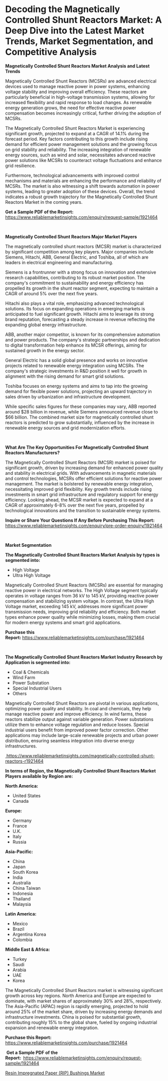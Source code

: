 <p><h1>Decoding the Magnetically Controlled Shunt Reactors Market: A Deep Dive into the Latest Market Trends, Market Segmentation, and Competitive Analysis</h1></p><p><strong>Magnetically Controlled Shunt Reactors Market Analysis and Latest Trends</strong></p>
<p><p>Magnetically Controlled Shunt Reactors (MCSRs) are advanced electrical devices used to manage reactive power in power systems, enhancing voltage stability and improving overall efficiency. These reactors are particularly beneficial in high-voltage transmission systems, allowing for increased flexibility and rapid response to load changes. As renewable energy generation grows, the need for effective reactive power compensation becomes increasingly critical, further driving the adoption of MCSRs.</p><p>The Magnetically Controlled Shunt Reactors Market is experiencing significant growth, projected to expand at a CAGR of 14.1% during the forecast period. Key factors contributing to this growth include rising demand for efficient power management solutions and the growing focus on grid stability and reliability. The increasing integration of renewable energy sources, such as wind and solar, necessitates advanced reactive power solutions like MCSRs to counteract voltage fluctuations and enhance grid resilience.</p><p>Furthermore, technological advancements with improved control mechanisms and materials are enhancing the performance and reliability of MCSRs. The market is also witnessing a shift towards automation in power systems, leading to greater adoption of these devices. Overall, the trend indicates a robust growth trajectory for the Magnetically Controlled Shunt Reactors Market in the coming years.</p></p>
<p><strong>Get a Sample PDF of the Report:&nbsp;</strong> <a href="https://www.reliablemarketinsights.com/enquiry/request-sample/1921464?utm_campaign=2240&utm_medium=2&utm_source=Github&utm_content=ia&utm_term=07042025&utm_id=magnetically-controlled-shunt-reactors">https://www.reliablemarketinsights.com/enquiry/request-sample/1921464</a></p>
<p>&nbsp;</p>
<p><strong>Magnetically Controlled Shunt Reactors Major Market Players</strong></p>
<p><p>The magnetically controlled shunt reactors (MCSR) market is characterized by significant competition among key players. Major companies include Siemens, Hitachi, ABB, General Electric, and Toshiba, all of which are leaders in electrical engineering and manufacturing.</p><p>Siemens is a frontrunner with a strong focus on innovation and extensive research capabilities, contributing to its robust market position. The company's commitment to sustainability and energy efficiency has propelled its growth in the shunt reactor segment, expecting to maintain a CAGR of around 5% over the next five years.</p><p>Hitachi also plays a vital role, emphasizing advanced technological solutions. Its focus on expanding operations in emerging markets is anticipated to fuel significant growth. Hitachi aims to leverage its strong brand reputation, forecasting a steady increase in revenue reflecting the expanding global energy infrastructure.</p><p>ABB, another major competitor, is known for its comprehensive automation and power products. The company's strategic partnerships and dedication to digital transformation help enhance its MCSR offerings, aiming for sustained growth in the energy sector.</p><p>General Electric has a solid global presence and works on innovative projects related to renewable energy integration using MCSRs. The company's strategic investments in R&D position it well for growth in alignment with the rising demand for smart grid solutions.</p><p>Toshiba focuses on energy systems and aims to tap into the growing demand for flexible power solutions, projecting an upward trajectory in sales driven by urbanization and infrastructure development.</p><p>While specific sales figures for these companies may vary, ABB reported around $28 billion in revenue, while Siemens announced revenue close to $66 billion. The combined market size for magnetically controlled shunt reactors is predicted to grow substantially, influenced by the increase in renewable energy sources and grid modernization efforts.</p></p>
<p>&nbsp;</p>
<p><strong>What Are The Key Opportunities For Magnetically Controlled Shunt Reactors Manufacturers?</strong></p>
<p><p>The Magnetically Controlled Shunt Reactors (MCSR) market is poised for significant growth, driven by increasing demand for enhanced power quality and stability in electrical grids. With advancements in magnetic materials and control technologies, MCSRs offer efficient solutions for reactive power management. The market is bolstered by renewable energy integration, necessitating improved grid flexibility. Key growth trends include rising investments in smart grid infrastructure and regulatory support for energy efficiency. Looking ahead, the MCSR market is expected to expand at a CAGR of approximately 6-8% over the next five years, propelled by technological innovations and the transition to sustainable energy systems.</p></p>
<p><strong>Inquire or Share Your Questions If Any Before Purchasing This Report:</strong> <a href="https://www.reliablemarketinsights.com/enquiry/pre-order-enquiry/1921464?utm_campaign=2240&utm_medium=2&utm_source=Github&utm_content=ia&utm_term=07042025&utm_id=magnetically-controlled-shunt-reactors">https://www.reliablemarketinsights.com/enquiry/pre-order-enquiry/1921464</a></p>
<p>&nbsp;</p>
<p><strong>Market Segmentation</strong></p>
<p><strong>The Magnetically Controlled Shunt Reactors Market Analysis by types is segmented into:</strong></p>
<p><ul><li>High Voltage</li><li>Ultra High Voltage</li></ul></p>
<p><p>Magnetically Controlled Shunt Reactors (MCSRs) are essential for managing reactive power in electrical networks. The High Voltage segment typically operates in voltage ranges from 36 kV to 145 kV, providing reactive power compensation and stabilizing system voltage. In contrast, the Ultra High Voltage market, exceeding 145 kV, addresses more significant power transmission needs, improving grid reliability and efficiency. Both market types enhance power quality while minimizing losses, making them crucial for modern energy systems and smart grid applications.</p></p>
<p><strong>Purchase this Report:&nbsp;</strong><a href="https://www.reliablemarketinsights.com/purchase/1921464?utm_campaign=2240&utm_medium=2&utm_source=Github&utm_content=ia&utm_term=07042025&utm_id=magnetically-controlled-shunt-reactors">https://www.reliablemarketinsights.com/purchase/1921464</a></p>
<p>&nbsp;</p>
<p><strong>The Magnetically Controlled Shunt Reactors Market Industry Research by Application is segmented into:</strong></p>
<p><ul><li>Coal & Chemicals</li><li>Wind Farm</li><li>Power Substation</li><li>Special Industrial Users</li><li>Others</li></ul></p>
<p><p>Magnetically Controlled Shunt Reactors are pivotal in various applications, optimizing power quality and stability. In coal and chemicals, they help manage reactive power and improve efficiency. In wind farms, these reactors stabilize output against variable generation. Power substations utilize them to enhance voltage regulation and reduce losses. Special industrial users benefit from improved power factor correction. Other applications may include large-scale renewable projects and urban power distribution, ensuring seamless integration into diverse energy infrastructures.</p></p>
<p><a href="https://www.reliablemarketinsights.com/magnetically-controlled-shunt-reactors-r1921464?utm_campaign=2240&utm_medium=2&utm_source=Github&utm_content=ia&utm_term=07042025&utm_id=magnetically-controlled-shunt-reactors">&nbsp;https://www.reliablemarketinsights.com/magnetically-controlled-shunt-reactors-r1921464</a></p>
<p><strong>In terms of Region, the Magnetically Controlled Shunt Reactors Market Players available by Region are:</strong></p>
<p>
    <p> <strong> North America: </strong>
        <ul>
            <li>United States</li>
            <li>Canada</li>
        </ul>
        </p> 
    <p> <strong> Europe: </strong>
        <ul>
            <li>Germany</li>
            <li>France</li>
            <li>U.K.</li>
            <li>Italy</li>
            <li>Russia</li>
        </ul>
        </p> 
    <p> <strong> Asia-Pacific: </strong>
        <ul>
            <li>China</li>
            <li>Japan</li>
            <li>South Korea</li>
            <li>India</li>
            <li>Australia</li>
            <li>China Taiwan</li>
            <li>Indonesia</li>
            <li>Thailand</li>
            <li>Malaysia</li>
        </ul>
        </p> 
    <p> <strong> Latin America: </strong>
        <ul>
            <li>Mexico</li>
            <li>Brazil</li>
            <li>Argentina Korea</li>
            <li>Colombia</li>
        </ul>
        </p> 
    <p> <strong> Middle East & Africa: </strong>
        <ul>
            <li>Turkey</li>
            <li>Saudi</li>
            <li>Arabia</li>
            <li>UAE</li>
            <li>Korea</li>
        </ul>
    </p>
    </p>
<p><p>The Magnetically Controlled Shunt Reactors market is witnessing significant growth across key regions. North America and Europe are expected to dominate, with market shares of approximately 30% and 28%, respectively. The Asia-Pacific (APAC) region is rapidly emerging, projected to hold around 25% of the market share, driven by increasing energy demands and infrastructure investments. China is poised for substantial growth, contributing roughly 15% to the global share, fueled by ongoing industrial expansion and renewable energy integration.</p></p>
<p><strong>Purchase this Report: </strong><a href="https://www.reliablemarketinsights.com/purchase/1921464?utm_campaign=2240&utm_medium=2&utm_source=Github&utm_content=ia&utm_term=07042025&utm_id=magnetically-controlled-shunt-reactors">https://www.reliablemarketinsights.com/purchase/1921464</a></p>
<p>&nbsp;<strong>Get a Sample PDF of the Report:&nbsp;&nbsp;</strong><a href="https://www.reliablemarketinsights.com/enquiry/request-sample/1921464?utm_campaign=2240&utm_medium=2&utm_source=Github&utm_content=ia&utm_term=07042025&utm_id=magnetically-controlled-shunt-reactors">https://www.reliablemarketinsights.com/enquiry/request-sample/1921464</a></p>
<p><strong></strong></p>
<p><p><a href="https://github.com/stillsfloria19981/Market-Research-Report-List-1/blob/main/resin-impregnated-paper-rip-bushings-market.md?utm_campaign=2240&utm_medium=2&utm_source=Github&utm_content=ia&utm_term=07042025&utm_id=magnetically-controlled-shunt-reactors">Resin Impregnated Paper (RIP) Bushings Market</a></p></p>
